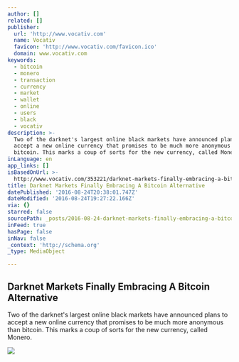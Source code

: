 ```yaml
---
author: []
related: []
publisher:
  url: 'http://www.vocativ.com'
  name: Vocativ
  favicon: 'http://www.vocativ.com/favicon.ico'
  domain: www.vocativ.com
keywords:
  - bitcoin
  - monero
  - transaction
  - currency
  - market
  - wallet
  - online
  - users
  - black
  - vocativ
description: >-
  Two of the darknet's largest online black markets have announced plans to
  accept a new online currency that promises to be much more anonymous than
  bitcoin. This marks a coup of sorts for the new currency, called Monero.
inLanguage: en
app_links: []
isBasedOnUrl: >-
  http://www.vocativ.com/353221/darknet-markets-finally-embracing-a-bitcoin-alternative/
title: Darknet Markets Finally Embracing A Bitcoin Alternative
datePublished: '2016-08-24T20:38:01.747Z'
dateModified: '2016-08-24T19:27:22.166Z'
via: {}
starred: false
sourcePath: _posts/2016-08-24-darknet-markets-finally-embracing-a-bitcoin-alternative.md
inFeed: true
hasPage: false
inNav: false
_context: 'http://schema.org'
_type: MediaObject

---
```

<article style=""><h1>Darknet Markets Finally Embracing A Bitcoin Alternative</h1><p>Two of the darknet's largest online black markets have announced plans to accept a new online currency that promises to be much more anonymous than bitcoin. This marks a coup of sorts for the new currency, called Monero.</p><img src="http://media.vocativ.com/photos/2016/08/2016_08_23-Monero-Altbitcoin-ILL_facebook2257510490.png" /></article>